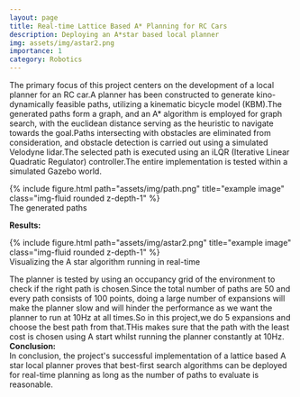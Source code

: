 ```yaml
---
layout: page
title: Real-time Lattice Based A* Planning for RC Cars
description: Deploying an A*star based local planner
img: assets/img/astar2.png
importance: 1
category: Robotics
---
```



The primary focus of this project centers on the development of a local planner for an RC car.A planner has been constructed to generate kino-dynamically feasible paths, utilizing a kinematic bicycle model (KBM).The generated paths form a graph, and an A* algorithm is employed for graph search, with the euclidean distance serving as the heuristic to navigate towards the goal.Paths intersecting with obstacles are eliminated from consideration, and obstacle detection is carried out using a simulated Velodyne lidar.The selected path is executed using an iLQR (Iterative Linear Quadratic Regulator) controller.The entire implementation is tested within a simulated Gazebo world.
<div class="row justify-content-sm-center">
     <div class="col-sm mt-3 mt-md-0">
        {% include figure.html path="assets/img/path.png" title="example image" class="img-fluid rounded z-depth-1"  %}
    </div>
</div> 
<div class="caption">
    The generated paths
</div>


**Results:**<br>

<div class="row justify-content-sm-center">
     <div class="col-sm mt-3 mt-md-0">
        {% include figure.html path="assets/img/astar2.png" title="example image" class="img-fluid rounded z-depth-1"  %}
    </div>
</div> 
<div class="caption">
    Visualizing the A star algorithm running in real-time
</div>

The planner is tested by using an occupancy grid of the environment to check if the right path is chosen.Since the total number of paths are 50 and every path consists of 100 points, doing a large number of expansions will make the planner slow and will hinder the performance as we want the planner to run at 10Hz at all times.So in this project,we do 5 expansions and choose the best path from that.THis makes sure that the path with the least cost is chosen using A start whilst running the planner constantly at 10Hz.<br>
**Conclusion:**<br>
In conclusion, the project's successful implementation of  a lattice based A star local planner proves that best-first search algorithms can be deployed for real-time planning as long as the number of paths to evaluate is reasonable.